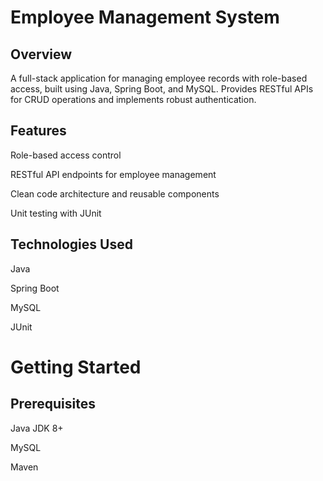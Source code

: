 # Employee Management System
## Overview
A full-stack application for managing employee records with role-based access, built using Java, Spring Boot, and MySQL. Provides RESTful APIs for CRUD operations and implements robust authentication.

## Features
Role-based access control

RESTful API endpoints for employee management

Clean code architecture and reusable components

Unit testing with JUnit

## Technologies Used
Java

Spring Boot

MySQL

JUnit

# Getting Started
## Prerequisites
Java JDK 8+

MySQL

Maven
